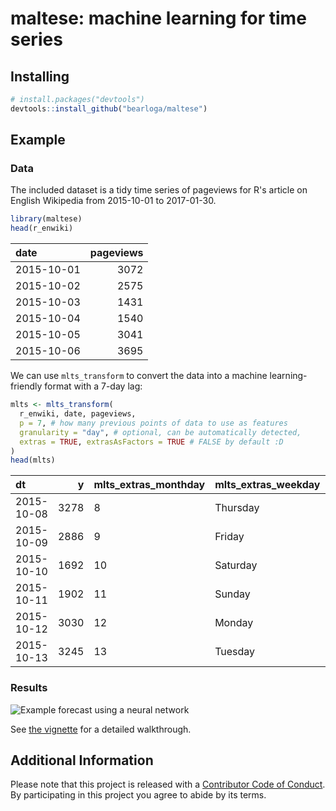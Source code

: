 # maltese: machine learning for time series

## Installing

```R
# install.packages("devtools")
devtools::install_github("bearloga/maltese")
```

## Example

### Data

The included dataset is a tidy time series of pageviews for R's article on English Wikipedia from 2015-10-01 to 2017-01-30.

```R
library(maltese)
head(r_enwiki)
```

|date       | pageviews|
|:----------|---------:|
|2015-10-01 |      3072|
|2015-10-02 |      2575|
|2015-10-03 |      1431|
|2015-10-04 |      1540|
|2015-10-05 |      3041|
|2015-10-06 |      3695|

We can use `mlts_transform` to convert the data into a machine learning-friendly format with a 7-day lag:

```R
mlts <- mlts_transform(
  r_enwiki, date, pageviews,
  p = 7, # how many previous points of data to use as features
  granularity = "day", # optional, can be automatically detected,
  extras = TRUE, extrasAsFactors = TRUE # FALSE by default :D
)
head(mlts)
```

|dt         |    y|mlts_extras_monthday |mlts_extras_weekday |mlts_extras_week |mlts_extras_month |mlts_extras_year | mlts_lag_1| mlts_lag_2| mlts_lag_3| mlts_lag_4| mlts_lag_5| mlts_lag_6| mlts_lag_7|
|:----------|----:|:--------------------|:-------------------|:----------------|:-----------------|:----------------|----------:|----------:|----------:|----------:|----------:|----------:|----------:|
|2015-10-08 | 3278|8                    |Thursday            |41               |October           |2015             |       3385|       3695|       3041|       1540|       1431|       2575|       3072|
|2015-10-09 | 2886|9                    |Friday              |41               |October           |2015             |       3278|       3385|       3695|       3041|       1540|       1431|       2575|
|2015-10-10 | 1692|10                   |Saturday            |41               |October           |2015             |       2886|       3278|       3385|       3695|       3041|       1540|       1431|
|2015-10-11 | 1902|11                   |Sunday              |41               |October           |2015             |       1692|       2886|       3278|       3385|       3695|       3041|       1540|
|2015-10-12 | 3030|12                   |Monday              |41               |October           |2015             |       1902|       1692|       2886|       3278|       3385|       3695|       3041|
|2015-10-13 | 3245|13                   |Tuesday             |41               |October           |2015             |       3030|       1902|       1692|       2886|       3278|       3385|       3695|

### Results

![Example forecast using a neural network](https://github.com/bearloga/maltese/raw/master/neuralnet.png)

See [the vignette](https://bearloga.github.io/maltese/neuralnet.html) for a detailed walkthrough.

## Additional Information

Please note that this project is released with a [Contributor Code of Conduct](https://github.com/bearloga/maltese/blob/master/CONDUCT.md). By participating in this project you agree to abide by its terms.
